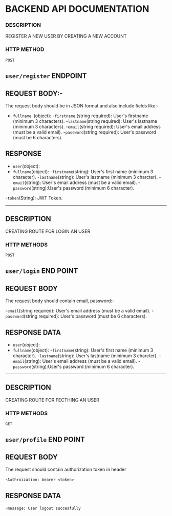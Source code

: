 # BACKEND API DOCUMENTATION



### DESCRIPTION

REGISTER A NEW USER BY CREATING A NEW ACCOUNT

### HTTP METHOD
`POST`

##  `user/register` ENDPOINT


## REQUEST BODY:-

The request body should be in  JSON format and also include fields like:-
- `fullname `(object):
 -`firstname` (string required): User's firstname (minimum 3 characters).
 -`lastname`(string required): User's lastname (minimum 3 characters).
-`email`(string required): User's email address (must be a valid email).
-`password`(string required): User's password (must be 6 characters).


## RESPONSE 

- `user`(object):
 - `fullname`(object):
   -`firstname`(string): User's first name (minimum 3 character). 
   -`lastname`(string): User's lastname (minimum 3 charcter).
-`email`(string): User's email address (must be a valid email).
-`password`(string):User's password (minimum 6 character).

-`token`(String): JWT Token.

-----------------------------------------------------------------------------------------------------------------------------------------------------------

## DESCRIPTION
CREATING ROUTE FOR LOGIN AN USER

### HTTP METHODS
`POST`

## `user/login` END POINT

## REQUEST BODY
The request body should contain email, password:- 

-`email`(string required): User's email address (must be a valid email).
-`password`(string required): User's password (must be 6 characters).



## RESPONSE DATA

- `user`(object):
 - `fullname`(object):
   -`firstname`(string): User's first name (minimum 3 character). 
   -`lastname`(string): User's lastname (minimum 3 charcter).
-`email`(string): User's email address (must be a valid email).
-`password`(string):User's password (minimum 6 character).


------------------------------------------------------------------------------------------------------------------------------------------------------------


## DESCRIPTION
CREATING ROUTE FOR FECTHING AN USER

### HTTP METHODS
`GET`

## `user/profile`   END POINT

## REQUEST BODY
The request should contain authorization token in header 

-`Authroization: bearer <token>`


## RESPONSE DATA 

-`message: User logout succesfully`





